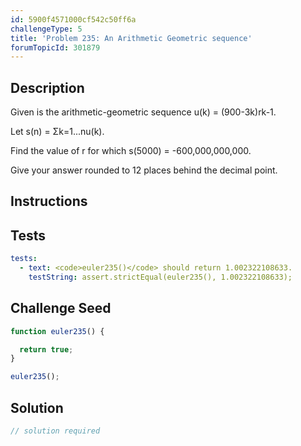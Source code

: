 ```yaml
---
id: 5900f4571000cf542c50ff6a
challengeType: 5
title: 'Problem 235: An Arithmetic Geometric sequence'
forumTopicId: 301879
---
```


## Description

<section id='description'>

Given is the arithmetic-geometric sequence u(k) = (900-3k)rk-1.

Let s(n) = Σk=1...nu(k).

Find the value of r for which s(5000) = -600,000,000,000.

Give your answer rounded to 12 places behind the decimal point.

</section>

## Instructions

<section id='instructions'>

</section>

## Tests

<section id='tests'>

```yml
tests:
  - text: <code>euler235()</code> should return 1.002322108633.
    testString: assert.strictEqual(euler235(), 1.002322108633);

```

</section>

## Challenge Seed

<section id='challengeSeed'>

<div id='js-seed'>

```js
function euler235() {

  return true;
}

euler235();
```

</div>

</section>

## Solution

<section id='solution'>

```js
// solution required
```

</section>
